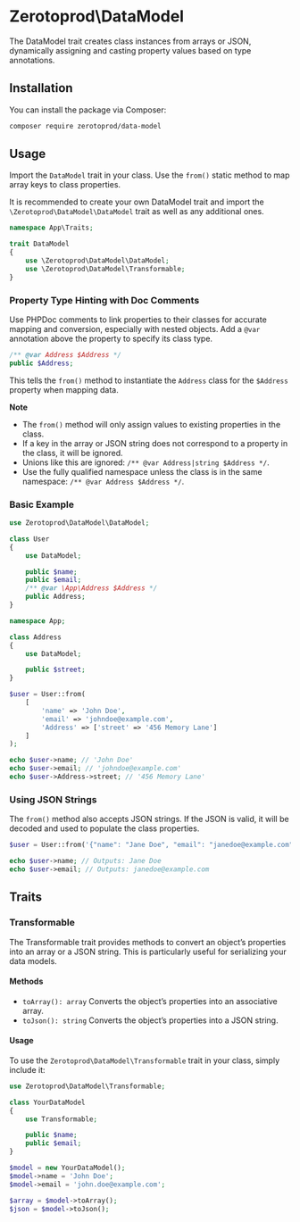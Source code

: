 # Zerotoprod\DataModel

The DataModel trait creates class instances from arrays or JSON, dynamically assigning and casting property values based on type annotations.

## Installation

You can install the package via Composer:

```bash
composer require zerotoprod/data-model
```

## Usage

Import the `DataModel` trait in your class. Use the `from()` static method to map array keys to class properties.

It is recommended to create your own DataModel trait and import the `\Zerotoprod\DataModel\DataModel` trait as well as any additional ones.
```php
namespace App\Traits;

trait DataModel 
{
    use \Zerotoprod\DataModel\DataModel;
    use \Zerotoprod\DataModel\Transformable;
}
```

### Property Type Hinting with Doc Comments

Use PHPDoc comments to link properties to their classes for accurate mapping and conversion, especially with nested objects.
Add a `@var` annotation above the property to specify its class type.

```php
/** @var Address $Address */
public $Address;
```

This tells the `from()` method to instantiate the `Address` class for the `$Address` property when mapping data.

**Note**

- The `from()` method will only assign values to existing properties in the class.
- If a key in the array or JSON string does not correspond to a property in the class, it will be ignored.
- Unions like this are ignored: `/** @var Address|string $Address */`.
- Use the fully qualified namespace unless the class is in the same namespace: `/** @var Address $Address */`.

### Basic Example

```php
use Zerotoprod\DataModel\DataModel;

class User
{
    use DataModel;

    public $name;
    public $email;
    /** @var \App\Address $Address */
    public Address;
}

namespace App;

class Address
{
    use DataModel;

    public $street;
}

$user = User::from(
    [
        'name' => 'John Doe',
        'email' => 'johndoe@example.com',
        'Address' => ['street' => '456 Memory Lane']
    ]
);

echo $user->name; // 'John Doe'
echo $user->email; // 'johndoe@example.com'
echo $user->Address->street; // '456 Memory Lane'
```

### Using JSON Strings

The `from()` method also accepts JSON strings.
If the JSON is valid, it will be decoded and used to populate the class properties.

```php
$user = User::from('{"name": "Jane Doe", "email": "janedoe@example.com"}');

echo $user->name; // Outputs: Jane Doe
echo $user->email; // Outputs: janedoe@example.com
```
## Traits
### Transformable
The Transformable trait provides methods to convert an object’s properties into an array or a JSON string. This is particularly useful for serializing your data models.

#### Methods

- `toArray(): array` Converts the object’s properties into an associative array.
- `toJson(): string` Converts the object’s properties into a JSON string.

#### Usage
To use the `Zerotoprod\DataModel\Transformable` trait in your class, simply include it:
```php
use Zerotoprod\DataModel\Transformable;

class YourDataModel
{
    use Transformable;

    public $name;
    public $email;
}

$model = new YourDataModel();
$model->name = 'John Doe';
$model->email = 'john.doe@example.com';

$array = $model->toArray();
$json = $model->toJson();
```